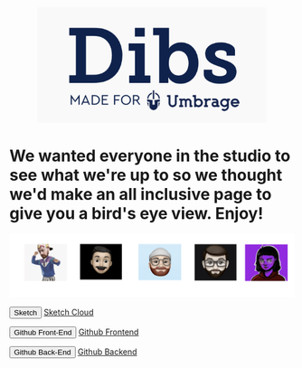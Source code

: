 <p align="center"> 
  <img src="dibs.png">
</p>

# We wanted everyone in the studio to see what we're up to so we thought we'd make an all inclusive page to give you a bird's eye view. Enjoy!

<div class="row">
<p align="center"> <img src="team.png">
 </p>
 </div> 

<button name="button" onclick="https://www.sketch.com/s/29b12cf5-0b5d-4af9-aaa9-eb4a1d4fae0e">Sketch</button>
[Sketch Cloud](https://www.sketch.com/s/29b12cf5-0b5d-4af9-aaa9-eb4a1d4fae0e)

<button name="button" onclick="https://github.com/Umbrage-Studios/march-cohort-frontend">Github Front-End</button>
[Github Frontend](https://github.com/Umbrage-Studios/march-cohort-frontend)

<button name="button" onclick="https://github.com/Umbrage-Studios/march-cohort-backend">Github Back-End</button>
[Github Backend](https://github.com/Umbrage-Studios/march-cohort-backend)


